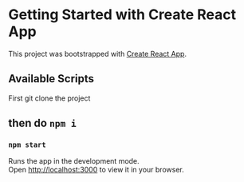 # Getting Started with Create React App

This project was bootstrapped with [Create React App](https://github.com/facebook/create-react-app).

## Available Scripts


First git clone the project 
## then do `npm i`

### `npm start`

Runs the app in the development mode.\
Open [http://localhost:3000](http://localhost:3000) to view it in your browser.



